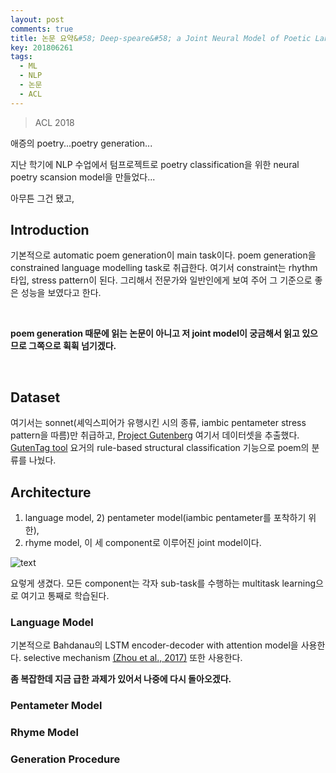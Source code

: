 ```yaml
---
layout: post
comments: true
title: 논문 요약&#58; Deep-speare&#58; a Joint Neural Model of Poetic Language, Meter and Rhyme
key: 201806261
tags:
  - ML
  - NLP
  - 논문
  - ACL
---
```


> ACL 2018

애증의 poetry...poetry generation...

<!--more-->

지난 학기에 NLP 수업에서 텀프로젝트로 poetry classification을 위한 neural poetry scansion model을 만들었다...

아무튼 그건 됐고,


## Introduction

기본적으로 automatic poem generation이 main task이다. poem generation을 constrained language modelling task로 취급한다.
여기서 constraint는 rhythm 타입, stress pattern이 된다. 그리해서 전문가와 일반인에게 보여 주어 그 기준으로 좋은 성능을 보였다고 한다.

<br>

**poem generation 때문에 읽는 논문이 아니고 저 joint model이 궁금해서 읽고 있으므로 그쪽으로 휙휙 넘기겠다.**

<br>

## Dataset

여기서는 sonnet(셰익스피어가 유행시킨 시의 종류, iambic pentameter stress pattern을 따름)만 취급하고,
[Project Gutenberg](https://www.gutenberg.org/) 여기서 데이터셋을 추출했다. [GutenTag tool](https://pdfs.semanticscholar.org/487e/8b24427c2462b030fa4ab3095c360512c9fd.pdf)
요거의 rule-based structural classification 기능으로 poem의 분류를 나눴다.

## Architecture

1) language model, 2) pentameter model(iambic pentameter를 포착하기 위한),
3) rhyme model, 이 세 component로 이루어진 joint model이다.

![text](https://raw.githubusercontent.com/q0115643/my_blog/master/assets/images/paper-summary/Lau-ACL2018/1.png)

요렇게 생겼다. 모든 component는 각자 sub-task를 수행하는 multitask learning으로 여기고 통째로 학습된다.

### Language Model

기본적으로 Bahdanau의 LSTM encoder-decoder with attention model을 사용한다.
selective mechanism [(Zhou et al., 2017)](https://arxiv.org/abs/1704.07073) 또한 사용한다.

**좀 복잡한데 지금 급한 과제가 있어서 나중에 다시 돌아오겠다.**

### Pentameter Model



### Rhyme Model



### Generation Procedure




























